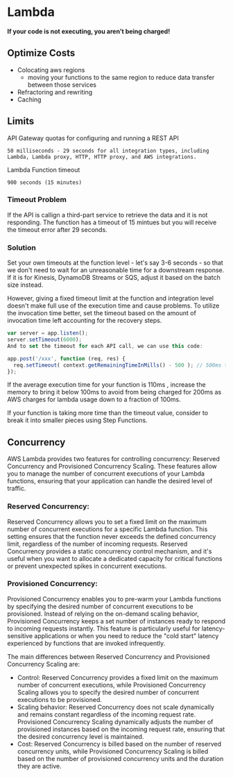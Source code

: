 # Lambda

**If your code is not executing, you aren’t being charged!**

## Optimize Costs

- Colocating aws regions
    - moving your functions to the same region to reduce data transfer between those services
- Refractoring and rewriting 
- Caching

## Limits

API Gateway quotas for configuring and running a REST API

```
50 milliseconds - 29 seconds for all integration types, including Lambda, Lambda proxy, HTTP, HTTP proxy, and AWS integrations.
```

Lambda Function timeout

```
900 seconds (15 minutes)
```

### Timeout Problem

If the API is callign a third-part service to retrieve the data and it is not responding. The function has a timeout of 15 mintues but you will receive the timeout error after 29 seconds. 

### Solution

Set your own timeouts at the function level - let's say 3-6 seconds - so that we don't need to wait for an unreasonable time for a downstream response. If it is for Kinesis, DynamoDB Streams or SQS, adjust it based on the batch size instead.

However, giving a fixed timeout limit at the function and integration level doesn't make full use of the execution time and cause problems. To utilize the invocation time better, set the timeout based on the amount of invocation time left accounting for the recovery steps.

```js
var server = app.listen();
server.setTimeout(6000);
And to set the timeout for each API call, we can use this code:

app.post('/xxx', function (req, res) {
  req.setTimeout( context.getRemainingTimeInMills() - 500 ); // 500ms to account recovery steps
});
```

If the average execution time for your function is 110ms , increase the memory to bring it below 100ms to avoid from being charged for 200ms as AWS charges for lambda usage down to a fraction of 100ms. 

If your function is taking more time than the timeout value, consider to break it into smaller pieces using Step Functions.

## Concurrency

AWS Lambda provides two features for controlling concurrency: Reserved Concurrency and Provisioned Concurrency Scaling. These features allow you to manage the number of concurrent executions of your Lambda functions, ensuring that your application can handle the desired level of traffic.

### Reserved Concurrency:

Reserved Concurrency allows you to set a fixed limit on the maximum number of concurrent executions for a specific Lambda function. This setting ensures that the function never exceeds the defined concurrency limit, regardless of the number of incoming requests. Reserved Concurrency provides a static concurrency control mechanism, and it's useful when you want to allocate a dedicated capacity for critical functions or prevent unexpected spikes in concurrent executions.

### Provisioned Concurrency:

Provisioned Concurrency enables you to pre-warm your Lambda functions by specifying the desired number of concurrent executions to be provisioned. Instead of relying on the on-demand scaling behavior, Provisioned Concurrency keeps a set number of instances ready to respond to incoming requests instantly. This feature is particularly useful for latency-sensitive applications or when you need to reduce the "cold start" latency experienced by functions that are invoked infrequently.

The main differences between Reserved Concurrency and Provisioned Concurrency Scaling are:

- Control: Reserved Concurrency provides a fixed limit on the maximum number of concurrent executions, while Provisioned Concurrency Scaling allows you to specify the desired number of concurrent executions to be provisioned.
- Scaling behavior: Reserved Concurrency does not scale dynamically and remains constant regardless of the incoming request rate. Provisioned Concurrency Scaling dynamically adjusts the number of provisioned instances based on the incoming request rate, ensuring that the desired concurrency level is maintained.
- Cost: Reserved Concurrency is billed based on the number of reserved concurrency units, while Provisioned Concurrency Scaling is billed based on the number of provisioned concurrency units and the duration they are active.
